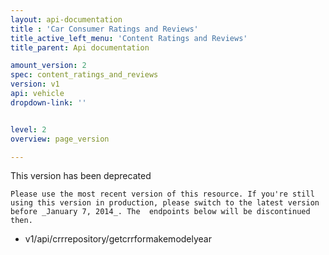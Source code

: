 ```yaml
---
layout: api-documentation
title : 'Car Consumer Ratings and Reviews'
title_active_left_menu: 'Content Ratings and Reviews'
title_parent: Api documentation

amount_version: 2
spec: content_ratings_and_reviews
version: v1
api: vehicle
dropdown-link: ''


level: 2
overview: page_version

---
```


<span class="notification-message">
	This version has been deprecated

	Please use the most recent version of this resource. If you're still using this version in production, please switch to the latest version before _January 7, 2014_. The  endpoints below will be discontinued then.
</span>

* v1/api/crrrepository/getcrrformakemodelyear

